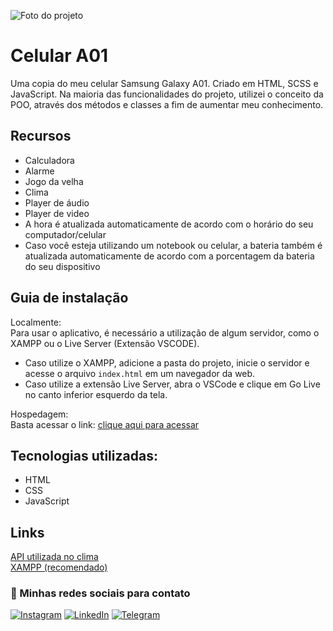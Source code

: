 ![Foto do projeto](https://github.com/lezzin/celular-a01/assets/103830032/4e59dbe4-02df-4bec-a3f4-e15a70f92500)

# Celular A01

Uma copia do meu celular Samsung Galaxy A01. Criado em HTML, SCSS e JavaScript.
Na maioria das funcionalidades do projeto, utilizei o conceito da POO, através dos métodos e classes a fim de aumentar meu conhecimento.

## Recursos
 
- Calculadora
- Alarme
- Jogo da velha
- Clima
- Player de áudio
- Player de video
- A hora é atualizada automaticamente de acordo com o horário do seu computador/celular
- Caso você esteja utilizando um notebook ou celular, a bateria também é atualizada automaticamente de acordo com a porcentagem da bateria do seu dispositivo

## Guia de instalação

Localmente:<br>
Para usar o aplicativo, é necessário a utilização de algum servidor, como o XAMPP ou o Live Server (Extensão VSCODE). 
* Caso utilize o XAMPP, adicione a pasta do projeto, inicie o servidor e acesse o arquivo `index.html` em um navegador da web. <br>
* Caso utilize a extensão Live Server, abra o VSCode e clique em Go Live no canto inferior esquerdo da tela.
 
Hospedagem:<br>
Basta acessar o link: [clique aqui para acessar](https://celular-a01.vercel.app/)

## Tecnologias utilizadas:

* HTML
* CSS
* JavaScript

## Links

[API utilizada no clima](https://openweathermap.org/api)
<br>
[XAMPP (recomendado)](https://www.apachefriends.org/download.html)

### 🔗 Minhas redes sociais para contato

[![Instagram](https://img.shields.io/badge/Instagram-E4405F?style=for-the-badge&logo=instagram&logoColor=white)](https://www.instagram.com/leandroadrian_/)
[![LinkedIn](https://img.shields.io/badge/LinkedIn-0077B5?style=for-the-badge&logo=linkedin&logoColor=white)](https://www.linkedin.com/in/leandro-adrian)
[![Telegram](https://img.shields.io/badge/Telegram-2CA5E0?style=for-the-badge&logo=telegram&logoColor=white)](https://t.me/LeandroAdrian)
